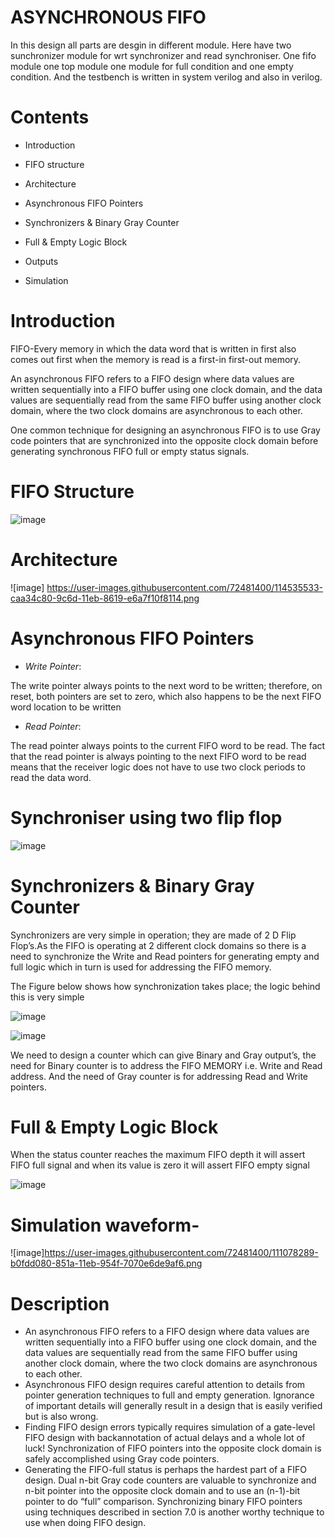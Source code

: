 # ASYNCHRONOUS FIFO

In this design all parts are desgin in different module. Here have two sunchronizer module for wrt synchronizer and read synchroniser. One fifo module one top module one module for full condition and one empty condition.
And the testbench is written in system verilog and also in verilog.

# Contents

* Introduction 

* FIFO structure

* Architecture

* Asynchronous FIFO Pointers

* Synchronizers & Binary Gray Counter

* Full & Empty Logic Block

* Outputs

* Simulation


# Introduction
FIFO-Every memory in which the data word that is written in first also comes out first when the memory is read is a first-in first-out memory.

An asynchronous FIFO refers to a FIFO design where data values are written sequentially into a FIFO buffer using one clock domain, and the data values are sequentially read from the same FIFO buffer using another clock domain, where the two clock domains are asynchronous to each other. 

One common technique for designing an asynchronous FIFO is to use Gray code pointers that are synchronized into the opposite clock domain before generating synchronous FIFO full or empty status signals.

  


# FIFO Structure

![image](https://user-images.githubusercontent.com/72481400/114535379-9c257180-9c6d-11eb-972d-fcfaf2aca1eb.png)

# Architecture

 ![image] https://user-images.githubusercontent.com/72481400/114535533-caa34c80-9c6d-11eb-8619-e6a7f10f8114.png


# Asynchronous FIFO Pointers


* *Write Pointer*:

The write pointer always points to the next word to be written; therefore, on reset, both pointers are set to zero, which also happens to be the next FIFO word location to be written

* *Read Pointer*:

The read pointer always points to the current FIFO word to be read. The fact that the read pointer is always pointing to the next FIFO word to be read means that the receiver logic does not have to use two clock periods to read the data word.



# Synchroniser using two flip flop


![image](https://user-images.githubusercontent.com/72481400/111077754-49468600-8518-11eb-9bfd-87d57d6dcd14.png)





# Synchronizers & Binary Gray Counter

Synchronizers are very simple in operation; they are made of 2 D Flip Flop’s.As the FIFO is operating at 2 different clock domains so there is a need to synchronize the Write and Read pointers for generating empty and full logic which in turn is used for addressing the FIFO memory.

The Figure below shows how synchronization takes place; the logic behind this is very simple

![image](https://user-images.githubusercontent.com/72481400/114535966-3dacc300-9c6e-11eb-9097-12b84d2a061f.png)

![image](https://user-images.githubusercontent.com/72481400/114535982-430a0d80-9c6e-11eb-8aa4-e6f910819907.png)

We need to design a counter which can give Binary and Gray output’s, the need for Binary counter is to address the FIFO MEMORY i.e. Write and Read address. And the need of Gray counter is for addressing Read and Write pointers.


# Full & Empty Logic Block

When the status counter reaches the maximum FIFO depth it will assert FIFO full signal and when its value is zero it will assert FIFO empty signal

![image](https://user-images.githubusercontent.com/72481400/114536217-7b115080-9c6e-11eb-90d2-5df89f42e764.png)


# Simulation waveform-


![image]https://user-images.githubusercontent.com/72481400/111078289-b0fdd080-851a-11eb-954f-7070e6de9af6.png



# Description

* An asynchronous FIFO refers to a FIFO design where data values are written sequentially into a FIFO buffer using one clock domain, and the data values are sequentially read from the same FIFO buffer using another clock domain, where the two clock domains are asynchronous to each other.
* Asynchronous FIFO design requires careful attention to details from pointer generation techniques to full and empty
generation. Ignorance of important details will generally result in a design that is easily verified but is also wrong.
* Finding FIFO design errors typically requires simulation of a gate-level FIFO design with backannotation of actual
delays and a whole lot of luck!
Synchronization of FIFO pointers into the opposite clock domain is safely accomplished using Gray code pointers.
* Generating the FIFO-full status is perhaps the hardest part of a FIFO design. Dual n-bit Gray code counters are
valuable to synchronize and n-bit pointer into the opposite clock domain and to use an (n-1)-bit pointer to do “full”
comparison. Synchronizing binary FIFO pointers using techniques described in section 7.0 is another worthy
technique to use when doing FIFO design.